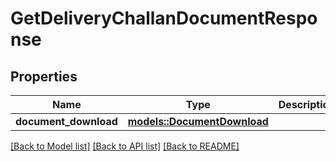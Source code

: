 # GetDeliveryChallanDocumentResponse

## Properties

Name | Type | Description | Notes
------------ | ------------- | ------------- | -------------
**document_download** | [**models::DocumentDownload**](DocumentDownload.md) |  | 

[[Back to Model list]](../README.md#documentation-for-models) [[Back to API list]](../README.md#documentation-for-api-endpoints) [[Back to README]](../README.md)


